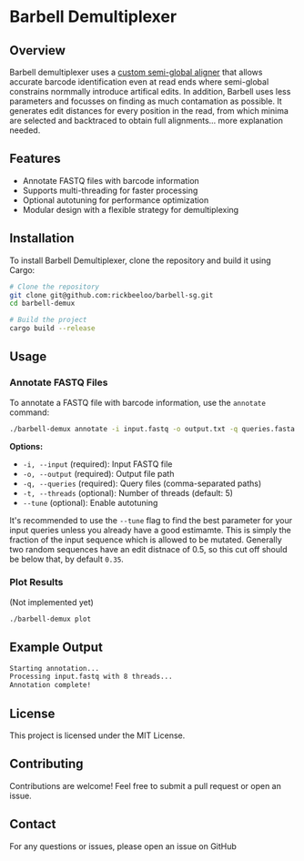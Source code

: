 # Barbell Demultiplexer

## Overview
Barbell demultiplexer uses a [custom semi-global aligner](https://github.com/RagnarGrootKoerkamp/astar-pairwise-aligner) that allows accurate barcode identification even at read ends where semi-global constrains normmally introduce artifical edits. In addition, Barbell uses less parameters and focusses on finding as much contamation as possible. It generates edit distances for every position in the read, from which minima are selected and backtraced to obtain full alignments... more explanation needed.

## Features
- Annotate FASTQ files with barcode information
- Supports multi-threading for faster processing
- Optional autotuning for performance optimization
- Modular design with a flexible strategy for demultiplexing

## Installation

To install Barbell Demultiplexer, clone the repository and build it using Cargo:

```sh
# Clone the repository
git clone git@github.com:rickbeeloo/barbell-sg.git
cd barbell-demux

# Build the project
cargo build --release
```

## Usage

### Annotate FASTQ Files
To annotate a FASTQ file with barcode information, use the `annotate` command:

```sh
./barbell-demux annotate -i input.fastq -o output.txt -q queries.fasta -t 8 --tune
```

**Options:**
- `-i, --input` (required): Input FASTQ file
- `-o, --output` (required): Output file path
- `-q, --queries` (required): Query files (comma-separated paths)
- `-t, --threads` (optional): Number of threads (default: 5)
- `--tune` (optional): Enable autotuning

It's recommended to use the `--tune` flag to find the best parameter for your input queries unless you already have a good estimamte. This is simply the fraction of the input sequence which is allowed to be mutated. Generally two random sequences have an edit distnace of 0.5, so this cut off should be below that, by default `0.35`.

### Plot Results
(Not implemented yet)

```sh
./barbell-demux plot
```

## Example Output
```sh
Starting annotation...
Processing input.fastq with 8 threads...
Annotation complete!
```

## License
This project is licensed under the MIT License.

## Contributing
Contributions are welcome! Feel free to submit a pull request or open an issue.

## Contact
For any questions or issues, please open an issue on GitHub

